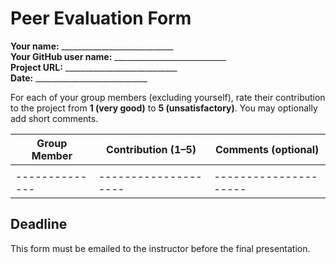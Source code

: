 # Peer Evaluation Form

**Your name:** ____________________________  
**Your GitHub user name:** ____________________________  
**Project URL:** ____________________________  
**Date:** ____________________________

For each of your group members (excluding yourself), rate their contribution to the project from **1 (very good)** to **5 (unsatisfactory)**. You may optionally add short comments.

| Group Member | Contribution (1–5) | Comments (optional) |
|--------------|--------------------|---------------------|
|              |                    |                     |
|--------------|--------------------|---------------------|



## Deadline

This form must be emailed to the instructor before the final presentation.
